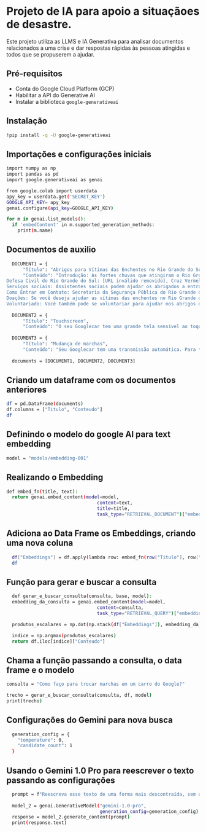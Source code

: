 # Projeto de IA para apoio a situaçãoes de desastre.

Este projeto utiliza as LLMS e IA Generativa para analisar documentos relacionados a uma crise e dar respostas rápidas às pessoas atingidas e todos que se propuserem a ajudar.

## Pré-requisitos

* Conta do Google Cloud Platform (GCP)
* Habilitar a API do Generative AI
* Instalar a biblioteca `google-generativeai`

## Instalação

```bash
!pip install -q -U google-generativeai
```

## Importações e configurações iniciais

```bash
import numpy as np
import pandas as pd
import google.generativeai as genai

from google.colab import userdata
apy_key = userdata.get('SECRET_KEY')
GOOGLE_API_KEY= apy_key
genai.configure(api_key=GOOGLE_API_KEY)

for m in genai.list_models():
  if 'embedContent' in m.supported_generation_methods:
    print(m.name)
```
## Documentos de auxilio
```bash
  DOCUMENT1 = {
      "Título": "Abrigos para Vítimas das Enchentes no Rio Grande do Sul",
      "Conteúdo": "Introdução: As fortes chuvas que atingiram o Rio Grande do Sul em maio de 2024 causaram inundações e deslocamentos em massa, afetando milhares de pessoas. Para auxiliar na resposta a esse   desastre, diversos abrigos foram criados em todo o estado para acolher as vítimas das enchentes. Este documento tem como objetivo fornecer um guia completo sobre esses abrigos, incluindo informações sobre sua localização, serviços oferecidos e como entrar em contato. Localização dos Abrigos: Abrigos foram instalados em diversos municípios do Rio Grande do Sul, com foco nas áreas mais afetadas pelas inundações. Uma lista completa e atualizada dos abrigos, incluindo seus endereços e informações de contato, pode ser encontrada nos seguintes sites: Secretaria da Segurança Pública do Rio Grande do Sul: https://www.ssp.rs.gov.br/
Defesa Civil do Rio Grande do Sul: [URL inválido removido], Cruz Vermelha Brasileira: https://www.cruzvermelha.org.br/ .Serviços Oferecidos: Os abrigos para vítimas das enchentes no Rio Grande do Sul oferecem uma variedade de serviços essenciais para atender às necessidades básicas dos desabrigados. Entre os serviços oferecidos, estão: Alojamento: As pessoas desabrigadas podem dormir em camas ou colchões em um ambiente seguro e protegido. Alimentação: Três refeições por dia são fornecidas aos abrigados, além de lanches entre as refeições. Cuidados médicos: Equipes médicas estão disponíveis nos abrigos para fornecer atendimento médico e odontológico básico. Apoio psicológico: Psicólogos e assistentes sociais estão disponíveis para oferecer apoio emocional e psicológico aos abrigados.
Serviços sociais: Assistentes sociais podem ajudar os abrigados a entrar em contato com familiares e amigos, obter documentos perdidos e acessar outros serviços de assistência social.
Como Entrar em Contato: Secretaria da Segurança Pública do Rio Grande do Sul: (51) 3289-3100. Defesa Civil do Rio Grande do Sul: 0800-643-1992. Cruz Vermelha Brasileira: (51) 3217-4500. Informações Adicionais:
Doações: Se você deseja ajudar as vítimas das enchentes no Rio Grande do Sul, você pode fazer doações em dinheiro ou itens de primeira necessidade para as organizações humanitárias que estão atuando no estado.
Voluntariado: Você também pode se voluntariar para ajudar nos abrigos ou em outras atividades de apoio às vítimas das enchentes."}
  
  DOCUMENT2 = {
      "Título": "Touchscreen",
      "Conteúdo": "O seu Googlecar tem uma grande tela sensível ao toque que fornece acesso a uma variedade de recursos, incluindo navegação, entretenimento e controle climático. Para usar a tela sensível ao toque, basta tocar no ícone desejado.  Por exemplo, você pode tocar no ícone \"Navigation\" (Navegação) para obter direções para o seu destino ou tocar no ícone \"Music\" (Música) para reproduzir suas músicas favoritas."}
  
  DOCUMENT3 = {
      "Título": "Mudança de marchas",
      "Conteúdo": "Seu Googlecar tem uma transmissão automática. Para trocar as marchas, basta mover a alavanca de câmbio para a posição desejada.  Park (Estacionar): Essa posição é usada quando você está estacionado. As rodas são travadas e o carro não pode se mover. Marcha à ré: Essa posição é usada para dar ré. Neutro: Essa posição é usada quando você está parado em um semáforo ou no trânsito. O carro não está em marcha e não se moverá a menos que você pressione o pedal do acelerador. Drive (Dirigir): Essa posição é usada para dirigir para frente. Low: essa posição é usada para dirigir na neve ou em outras condições escorregadias."}
  
  documents = [DOCUMENT1, DOCUMENT2, DOCUMENT3]
```
## Criando um dataframe com os documentos anteriores
```bash
df = pd.DataFrame(documents)
df.columns = ["Titulo", "Conteudo"]
df
```
## Definindo o modelo do google AI para text embedding
```bash
model = "models/embedding-001"
```
## Realizando o Embedding
```bash
def embed_fn(title, text):
  return genai.embed_content(model=model,
                                 content=text,
                                 title=title,
                                 task_type="RETRIEVAL_DOCUMENT")["embedding"]
```
## Adiciona ao Data Frame os Embeddings, criando uma nova coluna 
```bash
  df["Embeddings"] = df.apply(lambda row: embed_fn(row["Titulo"], row["Conteudo"]), axis=1)
  df
```
## Função para gerar e buscar a consulta
```bash
  def gerar_e_buscar_consulta(consulta, base, model):
  embedding_da_consulta = genai.embed_content(model=model,
                                 content=consulta,
                                 task_type="RETRIEVAL_QUERY")["embedding"]

  produtos_escalares = np.dot(np.stack(df["Embeddings"]), embedding_da_consulta)

  indice = np.argmax(produtos_escalares)
  return df.iloc[indice]["Conteudo"]
```
## Chama a função passando a consulta, o data frame e o modelo
```bash
consulta = "Como faço para trocar marchas em um carro do Google?"

trecho = gerar_e_buscar_consulta(consulta, df, model)
print(trecho)
```
## Configurações do Gemini para nova busca
```bash
  generation_config = {
    "temperature": 0,
    "candidate_count": 1
  }
```
## Usando o Gemini 1.0 Pro para reescrever o texto passando as configurações 
```bash
  prompt = f"Reescreva esse texto de uma forma mais descontraída, sem adicionar informações que não façam parte do texto: {trecho}"
  
  model_2 = genai.GenerativeModel("gemini-1.0-pro",
                                  generation_config=generation_config)
  response = model_2.generate_content(prompt)
  print(response.text)

```
